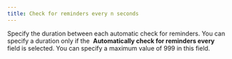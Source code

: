 ```yaml
---
title: Check for reminders every n seconds
---
```



Specify the duration between each automatic check for reminders. You  can specify a duration only if the  **Automatically 
 check for reminders every** field is selected. You can specify a  maximum value of 999 in this field.
